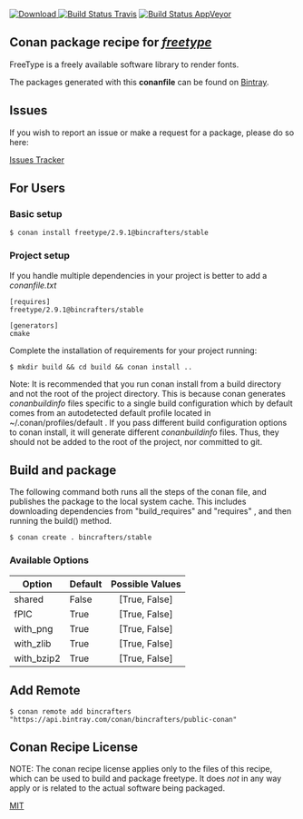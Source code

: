 [![Download](https://api.bintray.com/packages/bincrafters/public-conan/freetype%3Abincrafters/images/download.svg) ](https://bintray.com/bincrafters/public-conan/freetype%3Abincrafters/_latestVersion)
[![Build Status Travis](https://travis-ci.com/bincrafters/conan-freetype.svg?branch=stable%2F2.9.1)](https://travis-ci.com/bincrafters/conan-freetype)
[![Build Status AppVeyor](https://ci.appveyor.com/api/projects/status/github/bincrafters/conan-freetype?branch=stable%2F2.9.1&svg=true)](https://ci.appveyor.com/project/bincrafters/conan-freetype)

## Conan package recipe for [*freetype*](https://www.freetype.org)

FreeType is a freely available software library to render fonts.

The packages generated with this **conanfile** can be found on [Bintray](https://bintray.com/bincrafters/public-conan/freetype%3Abincrafters).


## Issues

If you wish to report an issue or make a request for a package, please do so here:

[Issues Tracker](https://github.com/bincrafters/community/issues)


## For Users

### Basic setup

    $ conan install freetype/2.9.1@bincrafters/stable

### Project setup

If you handle multiple dependencies in your project is better to add a *conanfile.txt*

    [requires]
    freetype/2.9.1@bincrafters/stable

    [generators]
    cmake

Complete the installation of requirements for your project running:

    $ mkdir build && cd build && conan install ..

Note: It is recommended that you run conan install from a build directory and not the root of the project directory.  This is because conan generates *conanbuildinfo* files specific to a single build configuration which by default comes from an autodetected default profile located in ~/.conan/profiles/default .  If you pass different build configuration options to conan install, it will generate different *conanbuildinfo* files.  Thus, they should not be added to the root of the project, nor committed to git.


## Build and package

The following command both runs all the steps of the conan file, and publishes the package to the local system cache.  This includes downloading dependencies from "build_requires" and "requires" , and then running the build() method.

    $ conan create . bincrafters/stable


### Available Options
| Option        | Default | Possible Values  |
| ------------- |:----------------- |:------------:|
| shared      | False |  [True, False] |
| fPIC      | True |  [True, False] |
| with_png      | True |  [True, False] |
| with_zlib      | True |  [True, False] |
| with_bzip2      | True |  [True, False] |


## Add Remote

    $ conan remote add bincrafters "https://api.bintray.com/conan/bincrafters/public-conan"


## Conan Recipe License

NOTE: The conan recipe license applies only to the files of this recipe, which can be used to build and package freetype.
It does *not* in any way apply or is related to the actual software being packaged.

[MIT](https://github.com/bincrafters/conan-freetype/blob/stable/2.9.1/LICENSE.md)
